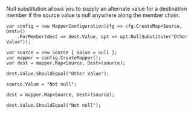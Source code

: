 Null substitution allows you to supply an alternate value for a destination member if the source value is null anywhere along the member chain.

    var config = new MapperConfiguration(cfg => cfg.CreateMap<Source, Dest>()
        .ForMember(dest => dest.Value, opt => opt.NullSubstitute("Other Value"));

    var source = new Source { Value = null };
    var mapper = config.CreateMapper();
    var dest = mapper.Map<Source, Dest>(source);

    dest.Value.ShouldEqual("Other Value");

    source.Value = "Not null";

    dest = mapper.Map<Source, Dest>(source);

    dest.Value.ShouldEqual("Not null");